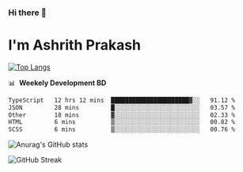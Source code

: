 ### Hi there 👋
# I'm Ashrith Prakash

[![Top Langs](https://github-readme-stats.vercel.app/api/top-langs/?username=xxcheckmatexx&count_private=true&include_all_commits=true&show_icons=true&line_height=20&title_color=FFFFFF&icon_color=FFFFFF&text_color=FFFFFF&bg_color=0D1117&langs_count=8)](https://github.com/anuraghazra/github-readme-stats)

📊 &nbsp;**Weekely Development BD**

<!--START_SECTION:waka-->

```txt
TypeScript   12 hrs 12 mins  ██████████████████████▓░░   91.12 %
JSON         28 mins         █░░░░░░░░░░░░░░░░░░░░░░░░   03.57 %
Other        18 mins         ▓░░░░░░░░░░░░░░░░░░░░░░░░   02.33 %
HTML         6 mins          ▒░░░░░░░░░░░░░░░░░░░░░░░░   00.82 %
SCSS         6 mins          ▒░░░░░░░░░░░░░░░░░░░░░░░░   00.76 %
```

<!--END_SECTION:waka-->

![Anurag's GitHub stats](https://github-readme-stats.vercel.app/api?username=xxcheckmatexx&count_private=true&show_icons=true&theme=merko)  

![GitHub Streak](http://github-readme-streak-stats.herokuapp.com?user=xxcheckmatexx&theme=merko&hide_border=true&date_format=M%20j%5B%2C%20Y%5D&fire=DD0E0B)
<br/>

